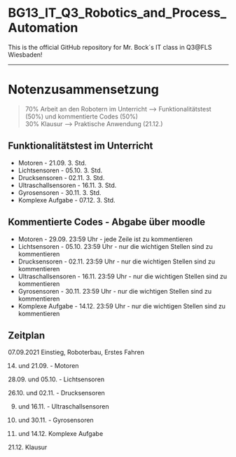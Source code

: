 # BG13_IT_Q3_Robotics_and_Process_Automation
This is the official GitHub repository for Mr. Bock´s IT class in Q3@FLS Wiesbaden!

<hr>

# Notenzusammensetzung

> 70% Arbeit an den Robotern im Unterricht --> Funktionalitätstest (50%) und kommentierte Codes (50%)<br>30% Klausur --> Praktische Anwendung (21.12.)


## Funktionalitätstest im Unterricht
* Motoren - 21.09. 3. Std.
* Lichtsensoren - 05.10. 3. Std.
* Drucksensoren - 02.11. 3. Std.
* Ultraschallsensoren - 16.11. 3. Std.
* Gyrosensoren - 30.11. 3. Std.
* Komplexe Aufgabe - 07.12. 3. Std.

## Kommentierte Codes - Abgabe über moodle
* Motoren - 29.09. 23:59 Uhr - jede Zeile ist zu kommentieren
* Lichtsensoren - 05.10. 23:59 Uhr - nur die wichtigen Stellen sind zu kommentieren
* Drucksensoren - 02.11. 23:59 Uhr - nur die wichtigen Stellen sind zu kommentieren
* Ultraschallsensoren - 16.11. 23:59 Uhr - nur die wichtigen Stellen sind zu kommentieren
* Gyrosensoren - 30.11. 23:59 Uhr - nur die wichtigen Stellen sind zu kommentieren
* Komplexe Aufgabe - 14.12. 23:59 Uhr - nur die wichtigen Stellen sind zu kommentieren



## Zeitplan 

07.09.2021 Einstieg, Roboterbau, Erstes Fahren

14. und 21.09. - Motoren

28.09. und 05.10. - Lichtsensoren

26.10. und 02.11. - Drucksensoren

09. und 16.11. - Ultraschallsensoren

23. und 30.11. - Gyrosensoren

07. und 14.12. Komplexe Aufgabe

21.12. Klausur

